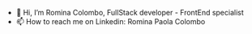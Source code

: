 - 👋 Hi, I’m Romina Colombo, FullStack developer - FrontEnd specialist
- 📫 How to reach me on Linkedin: Romina Paola Colombo

<!---
RomiColombo/RomiColombo is a ✨ special ✨ repository because its `README.md` (this file) appears on your GitHub profile.
You can click the Preview link to take a look at your changes.
--->

